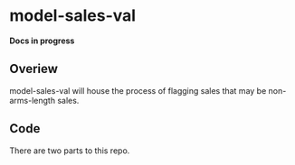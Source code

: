 # model-sales-val

**Docs in progress**

## Overiew
model-sales-val will house the process of flagging sales that may be non-arms-length sales.

## Code
There are two parts to this repo. 

